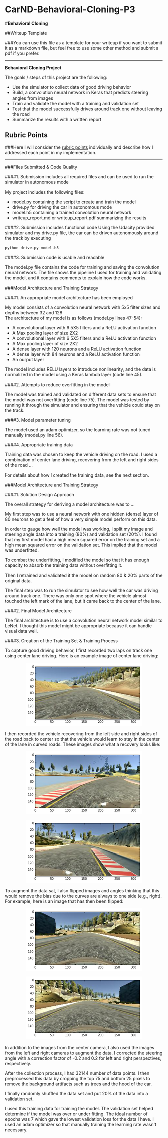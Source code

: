 # CarND-Behavioral-Cloning-P3
#**Behavioral Cloning** 

##Writeup Template

###You can use this file as a template for your writeup if you want to submit it as a markdown file, but feel free to use some other method and submit a pdf if you prefer.

---

**Behavioral Cloning Project**

The goals / steps of this project are the following:
* Use the simulator to collect data of good driving behavior
* Build, a convolution neural network in Keras that predicts steering angles from images
* Train and validate the model with a training and validation set
* Test that the model successfully drives around track one without leaving the road
* Summarize the results with a written report


[//]: # (Image References)

[image1]: ./examples/placeholder.png "Model Visualization"
[image2]: ./examples/placeholder.png "Grayscaling"
[image3]: ./examples/placeholder_small.png "Recovery Image"
[image4]: ./examples/placeholder_small.png "Recovery Image"
[image5]: ./examples/placeholder_small.png "Recovery Image"
[image6]: ./examples/placeholder_small.png "Normal Image"
[image7]: ./examples/placeholder_small.png "Flipped Image"

## Rubric Points
###Here I will consider the [rubric points](https://review.udacity.com/#!/rubrics/432/view) individually and describe how I addressed each point in my implementation.  

---
###Files Submitted & Code Quality

####1. Submission includes all required files and can be used to run the simulator in autonomous mode

My project includes the following files:
* model.py containing the script to create and train the model
* drive.py for driving the car in autonomous mode
* model.h5 containing a trained convolution neural network 
* writeup_report.md or writeup_report.pdf summarizing the results

####2. Submission includes functional code
Using the Udacity provided simulator and my drive.py file, the car can be driven autonomously around the track by executing 
```sh
python drive.py model.h5
```

####3. Submission code is usable and readable

The model.py file contains the code for training and saving the convolution neural network. The file shows the pipeline I used for training and validating the model, and it contains comments to explain how the code works.

###Model Architecture and Training Strategy

####1. An appropriate model architecture has been employed

My model consists of a convolution neural network with 5x5 filter sizes and depths between 32 and 128  
The architecture of my model is as follows (model.py lines 47-54):
* A convolutional layer with 6 5X5 filters and a ReLU activation function
* A Max pooling layer of size 2X2
* A convolutional layer with 6 5X5 filters and a ReLU activation function
* A Max pooling layer of size 2X2
* A dense layer with 120 neurons and a ReLU activation function
* A dense layer with 84 neurons and a ReLU activation function
* An ourput layer

The model includes RELU layers to introduce nonlinearity, and the data is normalized in the model using a Keras lambda layer (code line 45). 

####2. Attempts to reduce overfitting in the model

The model was trained and validated on different data sets to ensure that the model was not overfitting (code line 75). The model was tested by running it through the simulator and ensuring that the vehicle could stay on the track.

####3. Model parameter tuning

The model used an adam optimizer, so the learning rate was not tuned manually (model.py line 56).

####4. Appropriate training data

Training data was chosen to keep the vehicle driving on the road. I used a combination of center lane driving, recovering from the left and right sides of the road ... 

For details about how I created the training data, see the next section. 

###Model Architecture and Training Strategy

####1. Solution Design Approach

The overall strategy for deriving a model architecture was to ...

My first step was to use a neural network with one hidden (dense) layer of 80 neurons to get a feel of how a very simple model perform on this data.

In order to gauge how well the model was working, I split my image and steering angle data into a training (80%) and validation set (20%). I found that my first model had a high mean squared error on the training set and a high mean squared error on the validation set. This implied that the model was underfitted. 

To combat the underfitting, I modified the model so that it has enough capacity to absorb the training data without overfitting it.

Then I retrained and validated it the model on random 80 & 20% parts of the original data.  

The final step was to run the simulator to see how well the car was driving around track one. There was only one spot where the vehicle almost touched the left mark of the lane, but it came back to the center of the lane. 

####2. Final Model Architecture

The final architecture is to use a convolution neural network model similar to LeNet. I thought this model might be appropriate because it can handle visual data well.


####3. Creation of the Training Set & Training Process

To capture good driving behavior, I first recorded two laps on track one using center lane driving. Here is an example image of center lane driving:

<p align="center"> <img src="./center_driving.png"> </p>

I then recorded the vehicle recovering from the left side and right sides of the road back to center so that the vehicle would learn to stay in the center of the lane in curved roads. These images show what a recovery looks like:

<p align="center"> <img src="./left_recovery.png"> </p>
<p align="center"> <img src="./right_recovery.png"> </p>

To augment the data sat, I also flipped images and angles thinking that this would remove the bias due to the curves are always to one side (e.g., right). For example, here is an image that has then been flipped:

<p align="center"> <img src="./before_flipping.png"> </p>
<p align="center"> <img src="./after_flipping.png"> </p>

In addition to the images from the center camera, I also used the images from the left and right cameras to augment the data. I corrected the steering angle with a correction factor of -0.2 and 0.2 for left and right perspectives, respectively. 

After the collection process, I had 32144 number of data points. I then preprocessed this data by cropping the top 75 and bottom 25 pixels to remove the background artifacts such as trees and the hood of the car.


I finally randomly shuffled the data set and put 20% of the data into a validation set. 

I used this training data for training the model. The validation set helped determine if the model was over or under fitting. The ideal number of epochs was 7 which gave the lowest validation loss for the data I have. I used an adam optimizer so that manually training the learning rate wasn't necessary.
